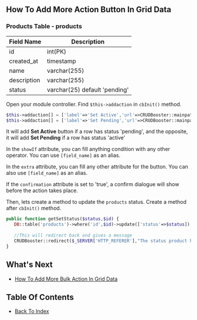## How To Add More Action Button In Grid Data

### Products Table - products
| Field Name | Description | 
| ---------- | ----------- |
| id | int(PK) |
| created_at | timestamp |
| name | varchar(255) |
| description | varchar(255) |
| status | varchar(25) default 'pending' |

Open your module controller. Find `$this->addaction` in `cbInit()` method.

```php
$this->addaction[] = ['label'=>'Set Active','url'=>CRUDBooster::mainpath('set-status/active/[id]'),'icon'=>'fa fa-check','color'=>'success','showIf'=>"[status] == 'pending'"];
$this->addaction[] = ['label'=>'Set Pending','url'=>CRUDBooster::mainpath('set-status/pending/[id]'),'icon'=>'fa fa-ban','color'=>'warning','showIf'=>"[status] == 'active'", 'confirmation' => true];
```
It will add **Set Active** button if a row has status 'pending', and the opposite, it will add **Set Pending** if a row has status 'active'

In the `showIf` attribute, you can fill anything condition with any other operator. You can use `[field_name]` as an alias.

In the `extra` attribute, you can fill any other attribute for the button. You can also use `[field_name]` as an alias.

If the `confirmation` attribute is set to 'true', a confirm dialogue will show before the action takes place.

Then, lets create a method to update the `products` status. Create a method after `cbInit()` method.
```php
public function getSetStatus($status,$id) {
   DB::table('products')->where('id',$id)->update(['status'=>$status]);
   
   //This will redirect back and gives a message
   CRUDBooster::redirect($_SERVER['HTTP_REFERER'],"The status product has been updated !","info");
}
```

## What's Next
- [How To Add More Bulk Action In Grid Data](./how-add-bulk-button.md)

## Table Of Contents
- [Back To Index](./index.md)
